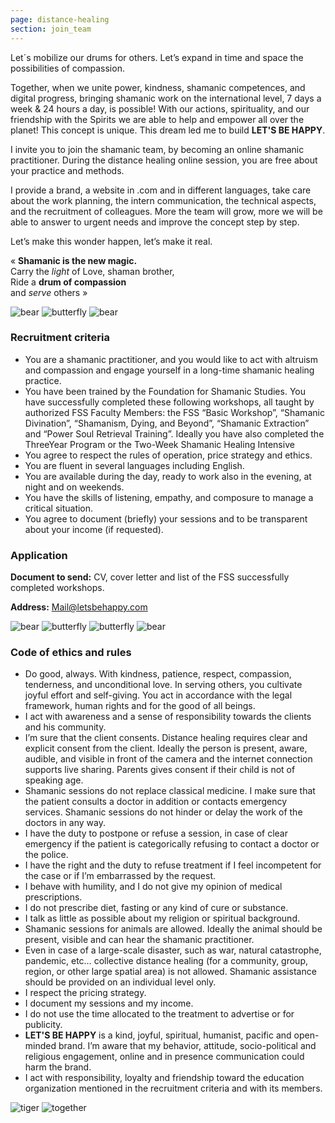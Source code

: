 ```yaml
---
page: distance-healing
section: join_team
---
```

Let´s mobilize our drums for others. Let’s expand in time and space the possibilities of compassion.

Together, when we unite power, kindness, shamanic competences, and digital progress, bringing
shamanic work on the international level, 7 days a week & 24 hours a day, is possible! 
With our actions, spirituality, and our friendship with the Spirits we are able to help and empower
all over the planet! This concept is unique. This dream led me to build <span class="pink">**LET'S BE HAPPY**</span>.

I invite you to join the shamanic team, by becoming an online shamanic practitioner. During the
distance healing online session, you are free about your practice and methods.

I provide a brand, a website in .com and in different languages, take care about the work planning,
the intern communication, the technical aspects, and the recruitment of colleagues. More the team
will grow, more we will be able to answer to urgent needs and improve the concept step by step.

Let’s make this wonder happen, let’s make it real. 

<p class="featured_text">
« <b>Shamanic is the new magic.</b><br>
Carry the <i>light</i> of Love, shaman brother,<br>
Ride a <b>drum of compassion</b><br>
and <i>serve</i> others »
</p>
<div class="featured_img">
  <img src="images/g1.png" alt="bear" width="auto"/>
  <img src="images/g2.png" alt="butterfly" width="auto"/>
  <img src="images/g3.png" alt="bear" width="auto"/>
</div>
 
### Recruitment criteria
-  You are a shamanic practitioner, and you would like to act with altruism and compassion and engage yourself in a long-time shamanic healing practice.
-  You have been trained by the Foundation for Shamanic Studies. You have successfully completed these following workshops, all taught by authorized FSS Faculty Members: the FSS “Basic Workshop”, “Shamanic Divination”, “Shamanism, Dying, and Beyond”, “Shamanic Extraction” and “Power Soul Retrieval Training”. Ideally you have also completed the ThreeYear Program or the Two-Week Shamanic Healing Intensive
-  You agree to respect the rules of operation, price strategy and ethics.
-  You are fluent in several languages including English.
-  You are available during the day, ready to work also in the evening, at night and on weekends.
-  You have the skills of listening, empathy, and composure to manage a critical situation.
-  You agree to document (briefly) your sessions and to be transparent about your income (if requested).

### Application

**Document to send:** CV, cover letter and list of the FSS successfully completed workshops.

**Address:** Mail@letsbehappy.com

<div class="application_img">
  <img class="img-1" src="images/h13.png" alt="bear" width="auto"/>
  <img class="img-2" src="images/h2.png" alt="butterfly" width="auto"/>
  <img class="img-3" src="images/h31.png" alt="butterfly" width="auto"/>
  <img class="img-4" src="images/h4.png" alt="bear" width="auto"/>
</div>

### Code of ethics and rules

* Do good, always. With kindness, patience, respect, compassion, tenderness, and unconditional love. In serving others, you cultivate joyful effort and self-giving. You act in accordance with the legal framework, human rights and for the good of all beings.
* I act with awareness and a sense of responsibility towards the clients and his community.
* I’m sure that the client consents. Distance healing requires clear and explicit consent from the client. Ideally the person is present, aware, audible, and visible in front of the camera and the internet connection supports live sharing. Parents gives consent if their child is not of speaking age.
* Shamanic sessions do not replace classical medicine. I make sure that the patient consults a doctor in addition or contacts emergency services. Shamanic sessions do not hinder or delay the work of the doctors in any way.
* I have the duty to postpone or refuse a session, in case of clear emergency if the patient is categorically refusing to contact a doctor or the police.
* I have the right and the duty to refuse treatment if I feel incompetent for the case or if I’m embarrassed by the request.
* I behave with humility, and I do not give my opinion of medical prescriptions.
* I do not prescribe diet, fasting or any kind of cure or substance.
* I talk as little as possible about my religion or spiritual background. 
* Shamanic sessions for animals are allowed. Ideally the animal should be present, visible and can hear the shamanic practitioner.
* Even in case of a large-scale disaster, such as war, natural catastrophe, pandemic, etc… collective distance healing (for a community, group, region, or other large spatial area) is not allowed. Shamanic assistance should be provided on an individual level only.
* I respect the pricing strategy.
* I document my sessions and my income.
* I do not use the time allocated to the treatment to advertise or for publicity.
* <span class="pink">**LET'S BE HAPPY**</span> is a kind, joyful, spiritual, humanist, pacific and open-minded brand. I’m aware that my behavior, attitude, socio-political and religious engagement, online and in presence communication could harm the brand. 
* I act with responsibility, loyalty and friendship toward the education organization mentioned in the recruitment criteria and with its members.

<div class="rules_img">
  <img src="images/j3.png" alt="tiger" width="auto"/>
  <img src="images/j2.png" alt="together" width="auto"/>
</div>